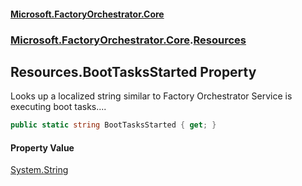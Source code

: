 #### [Microsoft.FactoryOrchestrator.Core](./Microsoft-FactoryOrchestrator-Core.md 'Microsoft.FactoryOrchestrator.Core')
### [Microsoft.FactoryOrchestrator.Core](./Microsoft-FactoryOrchestrator-Core.md 'Microsoft.FactoryOrchestrator.Core').[Resources](./Microsoft-FactoryOrchestrator-Core-Resources.md 'Microsoft.FactoryOrchestrator.Core.Resources')
## Resources.BootTasksStarted Property
Looks up a localized string similar to Factory Orchestrator Service is executing boot tasks....  
```csharp
public static string BootTasksStarted { get; }
```
#### Property Value
[System.String](https://docs.microsoft.com/en-us/dotnet/api/System.String 'System.String')  
